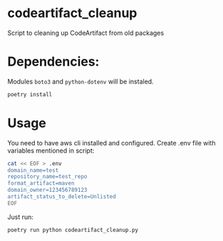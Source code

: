 # codeartifact_cleanup
Script to cleaning up CodeArtifact from old packages

# Dependencies:
Modules `boto3` and `python-dotenv` will be instaled.
```bash
poetry install
```

# Usage
You need to have aws cli installed and configured.
Create .env file with variables mentioned in script:
```bash
cat << EOF > .env
domain_name=test
repository_name=test_repo
format_artifact=maven
domain_owner=123456789123
artifact_status_to_delete=Unlisted
EOF
```

Just run:
```bash
poetry run python codeartifact_cleanup.py
```
